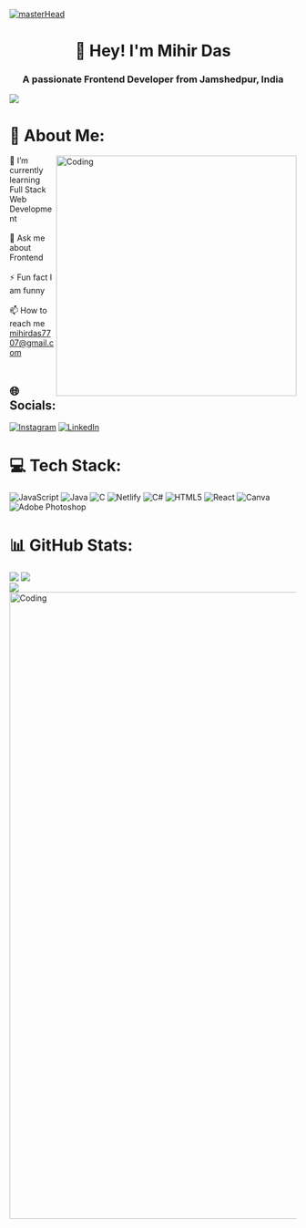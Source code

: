[![masterHead](https://camo.githubusercontent.com/0bc88fe1a37c792f8a62e1b770b0b39e886405c1043d59a43fd0a7c27c2688b2/68747470733a2f2f692e696d6775722e636f6d2f315a76566b44632e676966)](https://visitcount.itsvg.in)

<h1 align="center">👋 Hey! I'm Mihir Das</h1>

<h3 align="center">A passionate Frontend Developer from Jamshedpur, India</h3>

[![](https://visitcount.itsvg.in/api?id=mihirdas77&icon=0&color=0)](https://visitcount.itsvg.in)
# 💫 About Me:

<img align="right" alt="Coding" width="422" src="https://steamuserimages-a.akamaihd.net/ugc/94976727961336051/0807F669892C401BA9C1570B4C71CEAD8B20C116/?imw=5000&imh=5000&ima=fit&impolicy=Letterbox&imcolor=%23000000&letterbox=false">
 🌱 I’m currently learning Full Stack Web Development <br><br>💬 Ask me about Frontend <br><br>⚡ Fun fact I am  funny<br><br> 📫 How to reach me <a href="rishavchanda0@gmail.com">mihirdas7707@gmail.com</a> <br><br>



## 🌐 Socials:
[![Instagram](https://img.shields.io/badge/Instagram-%23E4405F.svg?logo=Instagram&logoColor=white)](https://instagram.com/https://www.instagram.com/___itzz_mihir___/) [![LinkedIn](https://img.shields.io/badge/LinkedIn-%230077B5.svg?logo=linkedin&logoColor=white)](https://linkedin.com/in/https://www.linkedin.com/in/mihir-das/) 

# 💻 Tech Stack:
![JavaScript](https://img.shields.io/badge/javascript-%23323330.svg?style=for-the-badge&logo=javascript&logoColor=%23F7DF1E) ![Java](https://img.shields.io/badge/java-%23ED8B00.svg?style=for-the-badge&logo=openjdk&logoColor=white) ![C](https://img.shields.io/badge/c-%2300599C.svg?style=for-the-badge&logo=c&logoColor=white) ![Netlify](https://img.shields.io/badge/netlify-%23000000.svg?style=for-the-badge&logo=netlify&logoColor=#00C7B7) ![C#](https://img.shields.io/badge/c%23-%23239120.svg?style=for-the-badge&logo=csharp&logoColor=white) ![HTML5](https://img.shields.io/badge/html5-%23E34F26.svg?style=for-the-badge&logo=html5&logoColor=white) ![React](https://img.shields.io/badge/react-%2320232a.svg?style=for-the-badge&logo=react&logoColor=%2361DAFB) ![Canva](https://img.shields.io/badge/Canva-%2300C4CC.svg?style=for-the-badge&logo=Canva&logoColor=white) ![Adobe Photoshop](https://img.shields.io/badge/adobe%20photoshop-%2331A8FF.svg?style=for-the-badge&logo=adobe%20photoshop&logoColor=white)
# 📊 GitHub Stats:
![](https://github-readme-stats.vercel.app/api?username=mihirdas77&theme=radical&hide_border=false&include_all_commits=false&count_private=true)
![](https://github-readme-stats.vercel.app/api/top-langs/?username=mihirdas77&theme=radical&hide_border=false&include_all_commits=false&count_private=true&layout=compact)<br/>
![](https://github-readme-streak-stats.herokuapp.com/?user=mihirdas77&theme=radical&hide_border=false)
<img align="right" alt="Coding" width="1100" src="https://raw.githubusercontent.com/Trilokia/Trilokia/379277808c61ef204768a61bbc5d25bc7798ccf1/bottom_header.svg">



<!-- Proudly created with GPRM ( https://gprm.itsvg.in ) -->
